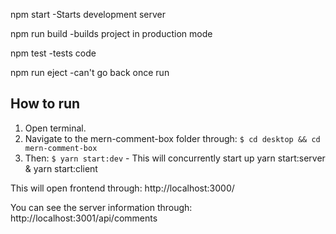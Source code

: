 npm start
-Starts development server

npm run build
-builds project in production mode

npm test
-tests code

npm run eject
-can't go back once run

## How to run
1. Open terminal. 
2. Navigate to the mern-comment-box folder through:
  `$ cd desktop && cd mern-comment-box` 
3. Then:
  `$ yarn start:dev` - This will concurrently start up yarn start:server & yarn start:client

This will open frontend through:
http://localhost:3000/

You can see the server information through:
http://localhost:3001/api/comments
